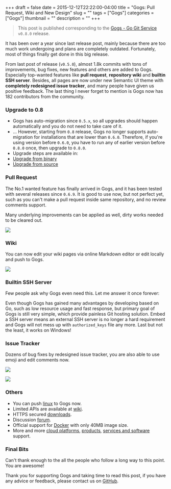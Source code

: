 +++ 
draft = false
date = 2015-12-12T22:22:00-04:00
title = "Gogs: Pull Request, Wiki and New Design"
slug = "" 
tags = ["Gogs"]
categories = ["Gogs"]
thumbnail = "<no value>"
description = ""
+++

> This post is published corresponding to the [Gogs - Go Git Service](https://gogs.io) `v0.8.0` release.

It has been over a year since last release post, mainly because there are too much work undergoing and plans are completely outdated. Fortunately, most of things finally get done in this big release. 

From last post of release (`v0.5.0`), almost 1.8k commits with tons of improvements, bug fixes, new features and others are added to Gogs. Especially top-wanted features like **pull request**, **repository wiki** and **builtin SSH server**. Besides, all pages are now under new Semantic UI theme with **completely redesigned issue tracker**, and many people have given us positive feedback. The last thing I never forget to mention is Gogs now has 182 contributors from the community.

### Upgrade to 0.8

- Gogs has auto-migration since `0.5.x`, so all upgrades should happen automatically and you do not need to take care of it.
- ... However, starting from `0.8` release, Gogs no longer supports auto-migration for installations that are lower than `0.6.0`. Therefore, if you're using version before `0.6.0`, you have to run any of earlier version before `0.8.0` once, then upgrade to `0.8.0`.
- Upgrade steps are available in:
 - [Upgrade from binary](https://gogs.io/docs/upgrade/upgrade_from_binary)
 - [Upgrade from source](https://gogs.io/docs/upgrade/upgrade_from_source)

### Pull Request

The No.1 wanted feature has finally arrived in Gogs, and it has been tested with several releases since `0.6.9`. It is good to use now, but not perfect yet, such as you can't make a pull request inside same repository, and no review comments support.

Many underlying improvements can be applied as well, dirty works needed to be cleared out.

![](/img/151212/Snip20151211_7.png)

### Wiki

You can now edit your wiki pages via online Markdown editor or edit locally and push to Gogs.

![](/img/151212/Snip20151211_8.png)

### Builtin SSH Server

Few people ask why Gogs even need this. Let me answer it once forever:

Even though Gogs has gained many advantages by developing based on Go, such as low resource usage and fast response, but primary goal of Gogs is still very simple, which provide painless Git hosting solution. Embed a SSH server means an external SSH server is no longer a hard requirement and Gogs will not mess up with `authorized_keys` file any more. Last but not the least, it works on Windows!

### Issue Tracker

Dozens of bug fixes by redesigned issue tracker, you are also able to use emoji and edit comments now.

![](/img/151212/Snip20151211_9.png)

![](/img/151212/Snip20151211_10.png)

### Others

- You can push [linux](https://github.com/torvalds/linux) to Gogs now.
- Limited APIs are available at [wiki](https://github.com/gogits/go-gogs-client/wiki). 
- HTTPS secured [downloads](https://dl.gogs.io).
- Discussion [forum](http://forum.gogs.io/).
- Official support for [Docker](https://github.com/gogits/gogs/tree/master/docker) with only 40MB image size.
- More and more [cloud platforms](https://github.com/gogits/gogs/tree/master#deploy-to-cloud), [products](https://github.com/gogits/gogs/tree/master#product-support), [services and software](https://github.com/gogits/gogs/tree/master#software-and-service-support) support.

### Final Bits

Can't thank enough to the all the people who follow a long way to this point. You are awesome!

Thank you for supporting Gogs and taking time to read this post, if you have any advice or feedback, please contact us on [GitHub](https://github.com/gogits/gogs/issues?q=is%3Aopen).
